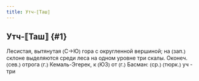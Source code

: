 ```yaml
---
title: Утч-⟦Таш⟧
---
```

## Утч-⟦Таш⟧ {#1}

Лесистая, вытянутая ⦅С→Ю⦆ гора с округленной вершиной; на ⦅зап.⦆ склоне выделяются среди леса на одном уровне три скалы. Оконеч. ⦅сев.⦆ отрога ⦅г.⦆ Кемаль-Эгерек, к ⦅ЮЗ⦆ от ⦅г.⦆ Басман: ⦅ср.⦆ ⦅тюрк.⦆ уч - три

